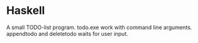 # Haskell

A small TODO-list program. todo.exe work with command line arguments. appendtodo and deletetodo waits for user input.
